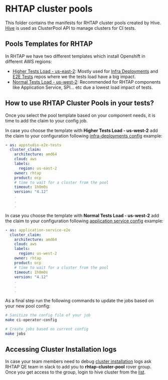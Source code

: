 # RHTAP cluster pools

This folder contains the manifests for RHTAP cluster pools created by Hive. [Hive](https://github.com/openshift/hive) is used as ClusterPool API to manage clusters for CI tests.

## Pools Templates for RHTAP

In RHTAP we have two different templates which install Openshift in different AWS regions:

* [Higher Tests Load - us-east-2](rhtap-aws-us-east-2.yaml): Mostly used for [Infra Deployments](https://github.com/redhat-appstudio/infra-deployments) and [E2E Tests](https://github.com/redhat-appstudio/e2e-tests) repos where we the tests load have a big impact.
* [Normal Tests Load - us-west-2](rhtap-aws-us-west-2.yaml): Recommended for RHTAP components like Application Service, SPI... etc due a lowest load impact of tests.

## How to use RHTAP Cluster Pools in your tests?

Once you select the pool template based on your component needs, it is time to add the claim to your config job.

In case you choose the template with **Higher Tests Load - us-west-2** add the claim to your configuration following [infra-deployments config](/ci-operator/config/redhat-appstudio/infra-deployments/redhat-appstudio-infra-deployments-main.yaml) example:

```yaml
- as: appstudio-e2e-tests
  cluster_claim:
    architecture: amd64
    cloud: aws
    labels:
      region: us-east-2
    owner: rhtap
    product: ocp
    # time to wait for a cluster from the pool
    timeout: 1h0m0s
    version: "4.12"
    .
    .
    .
```

In case you choose the template with **Normal Tests Load - us-west-2** add the claim to your configuration following [application service config](/ci-operator/config/redhat-appstudio/application-service/redhat-appstudio-application-service-main.yaml) example:

```yaml
- as: application-service-e2e
  cluster_claim:
    architecture: amd64
    cloud: aws
    labels:
      region: us-west-2
    owner: rhtap
    product: ocp
    # time to wait for a cluster from the pool
    timeout: 1h0m0s
    version: "4.12"
    .
    .
    .
```

As a final step run the following commands to update the jobs based on your new pool config:

```bash
# Sanitize the config file of your job
make ci-operator-config

# Create jobs based on current config
make jobs
```

## Accessing Cluster Installation logs

In case your team members need to debug [cluster installation](https://docs.ci.openshift.org/docs/how-tos/cluster-claim/#troubleshooting-cluster-pools) logs ask RHTAP QE team in slack to add you to **rhtap-cluster-pool** rover group. Once you get access to the group, login to hive cluster from the [list](https://docs.ci.openshift.org/docs/getting-started/useful-links/#clusters).
